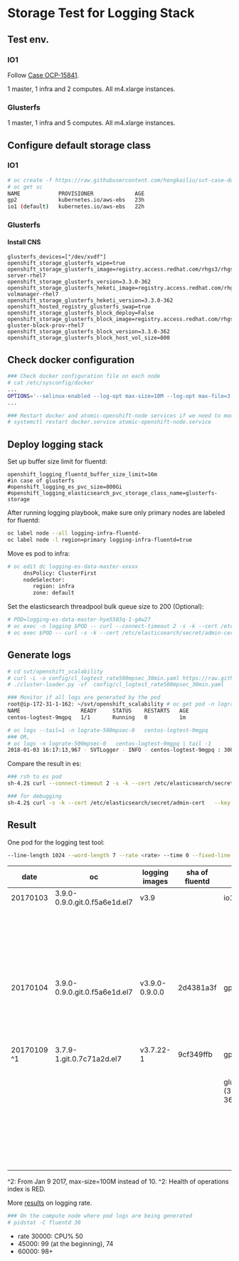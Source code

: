 # Storage Test for Logging Stack

## Test env.

### IO1
Follow [Case OCP-15841](https://polarion.engineering.redhat.com/polarion/#/project/OSE/workitem?id=OCP-15841).

1 master, 1 infra and 2 computes. All m4.xlarge instances.

### Glusterfs

1 master, 1 infra and 5 computes. All m4.xlarge instances.

## Configure default storage class

### IO1

```sh
# oc create -f https://raw.githubusercontent.com/hongkailiu/svt-case-doc/master/files/sc_io1.yaml
# oc get sc
NAME            PROVISIONER             AGE
gp2             kubernetes.io/aws-ebs   23h
io1 (default)   kubernetes.io/aws-ebs   22h

```

### Glusterfs

#### Install CNS

```
glusterfs_devices=["/dev/xvdf"]
openshift_storage_glusterfs_wipe=true
openshift_storage_glusterfs_image=registry.access.redhat.com/rhgs3/rhgs-server-rhel7
openshift_storage_glusterfs_version=3.3.0-362
openshift_storage_glusterfs_heketi_image=registry.access.redhat.com/rhgs3/rhgs-volmanager-rhel7
openshift_storage_glusterfs_heketi_version=3.3.0-362
openshift_hosted_registry_glusterfs_swap=true
openshift_storage_glusterfs_block_deploy=False
openshift_storage_glusterfs_block_image=registry.access.redhat.com/rhgs3/rhgs-gluster-block-prov-rhel7
openshift_storage_glusterfs_block_version=3.3.0-362
openshift_storage_glusterfs_block_host_vol_size=800
```

## Check docker configuration

```sh
### Check docker configuration file on each node
# cat /etc/sysconfig/docker
...
OPTIONS='--selinux-enabled --log-opt max-size=10M --log-opt max-file=3 --signature-verification=false'
...

### Restart docker and atomic-openshift-node services if we need to modify the above file
# systemctl restart docker.service atomic-openshift-node.service
```


## Deploy logging stack

Set up buffer size limit for fluentd:

```
openshift_logging_fluentd_buffer_size_limit=16m
#in case of glusterfs
#openshift_logging_es_pvc_size=800Gi
#openshift_logging_elasticsearch_pvc_storage_class_name=glusterfs-storage
```

After running logging playbook, make sure only primary nodes are labeled for fluentd:

```sh
oc label node --all logging-infra-fluentd-
oc label node -l region=primary logging-infra-fluentd=true
```

Move es pod to infra:

```sh
# oc edit dc logging-es-data-master-xxxxx
     dnsPolicy: ClusterFirst
     nodeSelector:
        region: infra
        zone: default

```

Set the elasticsearch threadpool bulk queue size to 200 (Optional):

```sh
# POD=logging-es-data-master-hye5503q-1-g4w27
# oc exec -n logging $POD -- curl --connect-timeout 2 -s -k --cert /etc/elasticsearch/secret/admin-cert --key /etc/elasticsearch/secret/admin-key -XPUT https://localhost:9200/_cluster/settings -d '{"persistent" : {"threadpool.bulk.queue_size" : 200}}'
# oc exec $POD -- curl -s -k --cert /etc/elasticsearch/secret/admin-cert --key /etc/elasticsearch/secret/admin-key https://localhost:9200/_cluster/settings | python -mjson.tool
```

## Generate logs

```sh
# cd svt/openshift_scalability
# curl -L -o config/cl_logtest_rate500mpsec_30min.yaml https://raw.githubusercontent.com/hongkailiu/svt-case-doc/master/files/cl_logtest_rate500mpsec_30min.yaml
# ./cluster-loader.py -vf  config/cl_logtest_rate500mpsec_30min.yaml

### Monitor if all logs are generated by the pod
root@ip-172-31-1-162: ~/svt/openshift_scalability # oc get pod -n lograte-500mpsec-0
NAME                   READY     STATUS    RESTARTS   AGE
centos-logtest-9mgpq   1/1       Running   0          1m

# oc logs --tail=1 -n lograte-500mpsec-0   centos-logtest-9mgpq
### OR,
# oc logs -n lograte-500mpsec-0   centos-logtest-9mgpq | tail -1
2018-01-03 16:17:13,967 - SVTLogger - INFO - centos-logtest-9mgpq : 30000 : ...
```

Compare the result in es:

```sh
### rsh to es pod
sh-4.2$ curl --connect-timeout 2 -s -k --cert /etc/elasticsearch/secret/admin-cert --key /etc/elasticsearch/secret/admin-key https://logging-es:9200/_cat/indices?v | grep logr

### for debugging
sh-4.2$ curl -s -k --cert /etc/elasticsearch/secret/admin-cert   --key /etc/elasticsearch/secret/admin-key https://localhost:9200/_cat/thread_pool?v\&h=host,bulk.completed,bulk.rejected,bulk.queue,bulk.active,bulk.queueSize
```

## Result
One pod for the logging test tool:

```sh
--line-length 1024 --word-length 7 --rate <rate> --time 0 --fixed-line --num-lines <num_lines>
```

| date     | oc                            | logging images | sha of fluentd | sc                    | rate (logs/min) | logs generated |        logs in es |
|----------|-------------------------------|----------------|----------------|-----------------------|----------------:|---------------:|------------------:|
| 20170103 | 3.9.0-0.9.0.git.0.f5a6e1d.el7 | v3.9           |                | io1                   |            9000 |          10000 |             10000 |
|          |                               |                |                |                       |           12000 |          10000 |              1451 |
|          |                               |                |                |                       |           15000 |           8000 |              8000 |
|          |                               |                |                |                       |           15000 |          10000 |              1451 |
|          |                               |                |                |                       |           30000 |           8000 |              8000 |
|          |                               |                |                |                       |           30000 |          10000 |              1451 |
|          |                               |                |                |                       |            9000 |         500000 |            500000 |
| 20170104 | 3.9.0-0.9.0.git.0.f5a6e1d.el7 | v3.9.0-0.9.0.0 | 2d4381a3f      | gp2                   |           30000 |         900000 |            900000 |
|          |                               |                |                |                       |           30000 |         900000 |            874368 |
|          |                               |                |                |                       |           30000 |         900000 |            891451 |
|          |                               |                |                |                       |           45000 |        1350000 |           1204946 |
|          |                               |                |                |                       |           45000 |        1350000 |           1179332 |
| 20170109 ^1 | 3.7.9-1.git.0.7c71a2d.el7     | v3.7.22-1      | 9cf349ffb      | gp2                   |           45000 |        1350000 |           1350000 |
|          |                               |                |                |                       |           60000 |        1800000 |           1714740 |
|          |                               |                |                | glusterfs (3.3.0-362) |           30000 |         900000 |            900000 |
|          |                               |                |                |                       |           45000 |        1350000 |           1350000 |
|          |                               |                |                |                       |           60000 |        1800000 | 1800000 (amazing) |
|          |                               |                |                |                       |           60000 |        1800000 |        1206590 ^2 |
|          |                               |                |                |                       |           60000 |        1800000 |                   |


^2: From Jan 9 2017, max-size=100M instead of 10.
^2: Health of operations index is RED.

More [results](https://docs.google.com/document/d/1JB8GVYHrPK4TPMQnwViZNA-fdFMpYw-Upkpsa_YL2es/edit?usp=sharing) on logging rate.

```sh
### On the compute node where pod logs are being generated
# pidstat -C fluentd 30
```
* rate 30000: CPU% 50
* 45000: 99 (at the beginning), 74
* 60000: 98+
